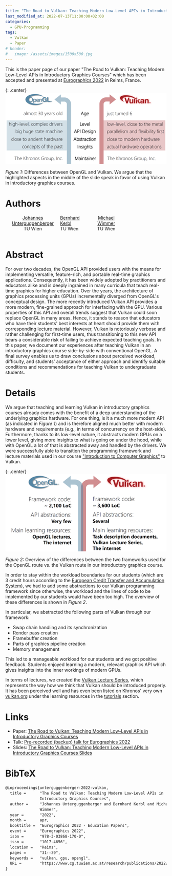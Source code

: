 ```yaml
---
title: "The Road to Vulkan: Teaching Modern Low-Level APIs in Introductory Graphics Courses"
last_modified_at: 2022-07-13T11:00:00+02:00
categories:
  - GPU-Programming
tags:
  - Vulkan
  - Paper
# header:
#   image: /assets/images/1500x500.jpg
---
```


This is the paper page of our paper "The Road to Vulkan: Teaching Modern Low-Level APIs in Introductory Graphics Courses" which has been accepted and presented at [Eurographics 2022](https://eg2022.univ-reims.fr/) in Reims, France.

{: .center}
[![Differences between OpenGL and Vulkan](/assets/images/vlk-differences-gl-vk.png)](/assets/images/vlk-differences-gl-vk.png)

_Figure 1:_ Differences between OpenGL and Vulkan. We argue that the highlighted aspects in the middle of the slide speak in favor of using Vulkan in introductory graphics courses.

# Authors

<div style="display:block;">
  <div style="float:left; width:34%; text-align:center; font-size:1em;">
    <a href="https://johannesugb.github.io/">Johannes<br/>Unterguggenberger</a><br/>
    TU Wien
  </div>
  <div style="float:left; width:33% text-align:center; font-size:1em;">
    <a href="https://www.cg.tuwien.ac.at/staff/BernhardKerbl">Bernhard<br/>Kerbl</a><br/>
    TU Wien
  </div>
  <div style="float:left; width:33%; text-align:center; font-size:1em;">
    <a href="https://www.cg.tuwien.ac.at/staff/MichaelWimmer">Michael<br/>Wimmer</a><br/>
    TU Wien
  </div>
  <div style="clear:both;">&nbsp;</div>
</div>

# Abstract

For over two decades, the OpenGL API provided users with the means for implementing versatile, feature-rich, and portable real-time graphics applications. Consequently, it has been widely adopted by practitioners and educators alike and is deeply ingrained in many curricula that teach real-time graphics for higher education. Over the years, the architecture of graphics processing units (GPUs) incrementally diverged from OpenGL's conceptual design. The more recently introduced Vulkan API provides a more modern, fine-grained approach for interfacing with the GPU. Various properties of this API and overall trends suggest that Vulkan could soon replace OpenGL in many areas. Hence, it stands to reason that educators who have their students' best interests at heart should provide them with corresponding lecture material. However, Vulkan is notoriously verbose and rather challenging for first-time users, thus transitioning to this new API bears a considerable risk of failing to achieve expected teaching goals. In this paper, we document our experiences after teaching Vulkan in an introductory graphics course side-by-side with conventional OpenGL. A final survey enables us to draw conclusions about perceived workload, difficulty, and students' acceptance of either approach and identify suitable conditions and recommendations for teaching Vulkan to undergraduate students.

# Details

We argue that teaching and learning Vulkan in introductory graphics courses already comes with the benefit of a deep understanding of the underlying graphics hardware. For one thing, is it a much more modern API (as indicated in _Figure 1_) and is therefore aligned much better with modern hardware and requirements (e.g., in terms of concurrency on the host-side). Furthermore, thanks to its low-level nature, it abstracts modern GPUs on a lower level, giving more insights to what is going on under the hood, while with OpenGL a lot of that is abstracted away and handled by the drivers.
We were successfully able to transition the programming framework and lecture materials used in our course ["Introduction to Computer Graphics"](https://www.cg.tuwien.ac.at/courses/EinfCG/UE/2021W) to Vulkan. 

{: .center}
[![OpenGL framework vs. Vulkan framework in our course](/assets/images/vlk-framework-differences.png)](/assets/images/vlk-framework-differences.png)

_Figure 2:_ Overview of the differences between the two frameworks used for the OpenGL route vs. the Vulkan route in our introductory graphics course.

In order to stay within the workload boundaries for our students (which are 3 credit hours according to the [European Credit Transfer and Accumulation System](https://education.ec.europa.eu/education-levels/higher-education/inclusive-and-connected-higher-education/european-credit-transfer-and-accumulation-system)), we had to add some abstractions to our Vulkan programming framework since otherwise, the workload and the lines of code to be implemented by our students would have been too high. The overview of these differences is shown in _Figure 2_.

In particular, we abstracted the following parts of Vulkan through our framework:
- Swap chain handling and its synchronization
- Render pass creation
- Framebuffer creation
- Parts of graphics pipeline creation
- Memory management

This led to a manageable workload for our students and we got positive feedback. Students enjoyed learning a modern, relevant graphics API which gives insights into the inner workings of modern GPUs. 

In terms of lectures, we created the [Vulkan Lecture Series](https://www.youtube.com/playlist?list=PLmIqTlJ6KsE1Jx5HV4sd2jOe3V1KMHHgn), which represents the way how we think that Vulkan should be introduced properly. It has been perceived well and has even been listed on Khronos' very own [vulkan.org](https://www.vulkan.org/) under the learning resources in the [tutorials](https://www.vulkan.org/learn#vulkan-tutorials) section.

# Links
- Paper: [The Road to Vulkan: Teaching Modern Low-Level APIs in Introductory Graphics Courses](https://www.cg.tuwien.ac.at/research/publications/2022/unterguggenberger-2022-vulkan/unterguggenberger-2022-vulkan-paper.pdf)
- Talk: [Pre-recorded (backup) talk for Eurographics 2022](https://youtu.be/ZG0ct4V6c0k)
- Slides: [The Road to Vulkan: Teaching Modern Low-Level APIs in Introductory Graphics Courses Slides](https://www.cg.tuwien.ac.at/research/publications/2022/unterguggenberger-2022-vulkan/unterguggenberger-2022-vulkan-slides.pdf)

# BibTeX

```tex
@inproceedings{unterguggenberger-2022-vulkan,
  title =      "The Road to Vulkan: Teaching Modern Low-Level APIs in
               Introductory Graphics Courses",
  author =     "Johannes Unterguggenberger and Bernhard Kerbl and Michael
               Wimmer",
  year =       "2022",
  month =      apr,
  booktitle =  "Eurographics 2022 - Education Papers",
  event =      "Eurographics 2022",
  isbn =       "978-3-03868-170-0",
  issn =       "1017-4656",
  location =   "Reims",
  pages =      "31--39",
  keywords =   "vulkan, gpu, opengl",
  URL =        "https://www.cg.tuwien.ac.at/research/publications/2022/unterguggenberger-2022-vulkan/",
}
```              
